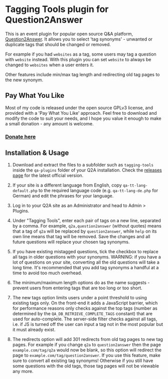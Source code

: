 
Tagging Tools plugin for Question2Answer
=================================================

This is an event plugin for popular open source Q&A platform, [Question2Answer](http://www.question2answer.org). It allows you to select 'tag synonyms' - unwanted or duplicate tags that should be changed or removed.

For example if you had `websites` as a tag, some users may tag a question with `website` instead. With this plugin you can set `website` to always be changed to `websites` when a user enters it.

Other features include min/max tag length and redirecting old tag pages to the new synonym.



Pay What You Like
-------------------------------------------------

Most of my code is released under the open source GPLv3 license, and provided with a 'Pay What You Like' approach. Feel free to download and modify the code to suit your needs, and I hope you value it enough to make a small donation - any amount is welcome.

### [Donate here](https://www.paypal.com/cgi-bin/webscr?cmd=_s-xclick&hosted_button_id=4R5SHBNM3UDLU&source=url)



Installation & Usage
-------------------------------------------------

1. Download and extract the files to a subfolder such as `tagging-tools` inside the `qa-plugins` folder of your Q2A installation. Check the [releases page](https://github.com/svivian/q2a-tagging-tools/releases) for the latest official version.

2. If your site is a different language from English, copy `qa-tt-lang-default.php` to the required language code (e.g. `qa-tt-lang-de.php` for German) and edit the phrases for your language.

3. Log in to your Q2A site as an Administrator and head to Admin > Plugins.

4. Under "Tagging Tools", enter each pair of tags on a new line, separated by a comma. For example, `q2a,question2answer` (without quotes) means that a tag of `q2a` will be replaced by `question2answer`, while `help` on its own line means that tag will be removed. Save the changes and all future questions will replace your chosen tag synonyms.

5. If you have existing mistagged questions, tick the checkbox to replace all tags in older questions with your synonyms.
   WARNING: if you have a lot of questions on your site, converting all the old questions will take a long time. It's recommended that you add tag synonyms a handful at a time to avoid too much overhead.

6. The minimum/maximum length options do as the name suggests - prevent users from entering tags that are too long or too short.

7. The new tags option limits users under a point threshold to using existing tags only. On the front-end it adds a JavaScript barrier, which for performance reasons only checks against the top tags (number as determined by the `QA_DB_RETRIEVE_COMPLETE_TAGS` constant) that are used for auto-complete. The server-side filter checks against all tags, i.e. if JS is turned off the user can input a tag not in the most popular but it must already exist.

8. The redirects option will add 301 redirects from old tag pages to new tag pages. For example if you change `q2a` to `question2answer` then the page `example.com/tag/q2a` would now be blank, so this option will redirect the page to `example.com/tag/question2answer`. If you use this feature, make sure to convert all existing tag synonyms! Otherwise if you still have some questions with the old tags, those tag pages will not be viewable any more.
